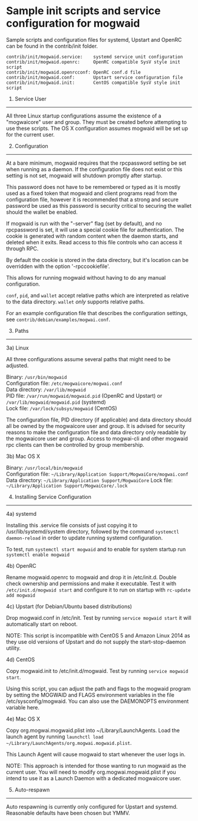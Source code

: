 Sample init scripts and service configuration for mogwaid
==========================================================

Sample scripts and configuration files for systemd, Upstart and OpenRC
can be found in the contrib/init folder.

    contrib/init/mogwaid.service:    systemd service unit configuration
    contrib/init/mogwaid.openrc:     OpenRC compatible SysV style init script
    contrib/init/mogwaid.openrcconf: OpenRC conf.d file
    contrib/init/mogwaid.conf:       Upstart service configuration file
    contrib/init/mogwaid.init:       CentOS compatible SysV style init script

1. Service User
---------------------------------

All three Linux startup configurations assume the existence of a "mogwaicore" user
and group.  They must be created before attempting to use these scripts.
The OS X configuration assumes mogwaid will be set up for the current user.

2. Configuration
---------------------------------

At a bare minimum, mogwaid requires that the rpcpassword setting be set
when running as a daemon.  If the configuration file does not exist or this
setting is not set, mogwaid will shutdown promptly after startup.

This password does not have to be remembered or typed as it is mostly used
as a fixed token that mogwaid and client programs read from the configuration
file, however it is recommended that a strong and secure password be used
as this password is security critical to securing the wallet should the
wallet be enabled.

If mogwaid is run with the "-server" flag (set by default), and no rpcpassword is set,
it will use a special cookie file for authentication. The cookie is generated with random
content when the daemon starts, and deleted when it exits. Read access to this file
controls who can access it through RPC.

By default the cookie is stored in the data directory, but it's location can be overridden
with the option '-rpccookiefile'.

This allows for running mogwaid without having to do any manual configuration.

`conf`, `pid`, and `wallet` accept relative paths which are interpreted as
relative to the data directory. `wallet` *only* supports relative paths.

For an example configuration file that describes the configuration settings,
see `contrib/debian/examples/mogwai.conf`.

3. Paths
---------------------------------

3a) Linux

All three configurations assume several paths that might need to be adjusted.

Binary:              `/usr/bin/mogwaid`  
Configuration file:  `/etc/mogwaicore/mogwai.conf`  
Data directory:      `/var/lib/mogwaid`  
PID file:            `/var/run/mogwaid/mogwaid.pid` (OpenRC and Upstart) or `/var/lib/mogwaid/mogwaid.pid` (systemd)  
Lock file:           `/var/lock/subsys/mogwaid` (CentOS)  

The configuration file, PID directory (if applicable) and data directory
should all be owned by the mogwaicore user and group.  It is advised for security
reasons to make the configuration file and data directory only readable by the
mogwaicore user and group.  Access to mogwai-cli and other mogwaid rpc clients
can then be controlled by group membership.

3b) Mac OS X

Binary:              `/usr/local/bin/mogwaid`  
Configuration file:  `~/Library/Application Support/MogwaiCore/mogwai.conf`  
Data directory:      `~/Library/Application Support/MogwaiCore`
Lock file:           `~/Library/Application Support/MogwaiCore/.lock`

4. Installing Service Configuration
-----------------------------------

4a) systemd

Installing this .service file consists of just copying it to
/usr/lib/systemd/system directory, followed by the command
`systemctl daemon-reload` in order to update running systemd configuration.

To test, run `systemctl start mogwaid` and to enable for system startup run
`systemctl enable mogwaid`

4b) OpenRC

Rename mogwaid.openrc to mogwaid and drop it in /etc/init.d.  Double
check ownership and permissions and make it executable.  Test it with
`/etc/init.d/mogwaid start` and configure it to run on startup with
`rc-update add mogwaid`

4c) Upstart (for Debian/Ubuntu based distributions)

Drop mogwaid.conf in /etc/init.  Test by running `service mogwaid start`
it will automatically start on reboot.

NOTE: This script is incompatible with CentOS 5 and Amazon Linux 2014 as they
use old versions of Upstart and do not supply the start-stop-daemon utility.

4d) CentOS

Copy mogwaid.init to /etc/init.d/mogwaid. Test by running `service mogwaid start`.

Using this script, you can adjust the path and flags to the mogwaid program by
setting the MOGWAID and FLAGS environment variables in the file
/etc/sysconfig/mogwaid. You can also use the DAEMONOPTS environment variable here.

4e) Mac OS X

Copy org.mogwai.mogwaid.plist into ~/Library/LaunchAgents. Load the launch agent by
running `launchctl load ~/Library/LaunchAgents/org.mogwai.mogwaid.plist`.

This Launch Agent will cause mogwaid to start whenever the user logs in.

NOTE: This approach is intended for those wanting to run mogwaid as the current user.
You will need to modify org.mogwai.mogwaid.plist if you intend to use it as a
Launch Daemon with a dedicated mogwaicore user.

5. Auto-respawn
-----------------------------------

Auto respawning is currently only configured for Upstart and systemd.
Reasonable defaults have been chosen but YMMV.
